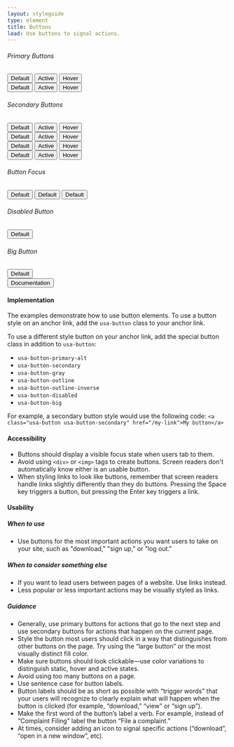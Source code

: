 ```yaml
---
layout: styleguide
type: element
title: Buttons
lead: Use buttons to signal actions. 
---
```


<div class="preview">
  
  <h6>Primary Buttons</h6>
  <div class="button_wrapper">
    <button>Default</button>
    <button class="usa-button-active">Active</button>
    <button class="usa-button-hover">Hover</button>
  </div>
  <div class="button_wrapper">
    <button class="usa-button-primary-alt">Default</button>
    <button class="usa-button-primary-alt usa-button-active">Active</button>
    <button class="usa-button-primary-alt usa-button-hover">Hover</button>
  </div>

  <h6>Secondary Buttons</h6>
  <div class="button_wrapper">
    <button class="usa-button-secondary">Default</button>
    <button class="usa-button-secondary usa-button-active">Active</button>
    <button class="usa-button-secondary usa-button-hover">Hover</button>
  </div>

  <div class="button_wrapper">
    <button class="usa-button-gray">Default</button>
    <button class="usa-button-gray usa-button-active">Active</button>
    <button class="usa-button-gray usa-button-hover">Hover</button>
  </div>

  <div class="button_wrapper">
    <button class="usa-button-outline" type="button">Default</button>
    <button class="usa-button-outline usa-button-active">Active</button>
    <button class="usa-button-outline usa-button-hover">Hover</button>
  </div>

  <div class="button_wrapper button_wrapper-dark">
    <button class="usa-button-outline-inverse" type="button">Default</button>
    <button class="usa-button-outline-inverse usa-button-active">Active</button>
    <button class="usa-button-outline-inverse usa-button-hover">Hover</button>
  </div>

  <h6>Button Focus</h6>
  <div class="button_wrapper">
    <button class="usa-button-focus">Default</button>
    <button class="usa-button-primary-alt usa-button-focus">Default</button>
    <button class="usa-button-secondary usa-button-focus">Default</button>
  </div>

  <h6>Disabled Button</h6>
  <div class="button_wrapper">
    <button class="usa-button-disabled">Default</button>
  </div>

  <h6>Big Button</h6>
  <div class="button_wrapper">
    <button class="usa-button-big" type="button">Default</button>
  </div>

</div>

<div class="usa-accordion-bordered usa-accordion-docs">
  <button class="usa-button-unstyled usa-accordion-button"
      aria-expanded="true" aria-controls="collapsible-0">
    Documentation
  </button>
  <div id="collapsible-0" aria-hidden="false" class="usa-accordion-content">
    <h4 class="usa-heading">Implementation</h4>
    <p>The examples demonstrate how to use button elements. To use a button style on an anchor link, add the <code>usa-button</code> class to your anchor link. 
    <p>To use a different style button on your anchor link, add the special button class in addition to <code>usa-button</code>:</p>
    <ul>
      <li><code>usa-button-primary-alt</code></li>
      <li><code>usa-button-secondary</code></li>
      <li><code>usa-button-gray</code></li>
      <li><code>usa-button-outline</code></li>
      <li><code>usa-button-outline-inverse</code></li>
      <li><code>usa-button-disabled</code></li>
      <li><code>usa-button-big</code></li>
    </ul>
    <p>For example, a secondary button style would use the following code:
    <code>&lt;a class="usa-button usa-button-secondary" href="/my-link"&gt;My button&lt;/a&gt;</code></p>
    <h4 class="usa-heading">Accessibility</h4>
    <ul>
      <li>Buttons should display a visible focus state when users tab to them.</li>
      <li>Avoid using <code>&lt;div&gt;</code> or <code>&lt;img&gt;</code> tags to create buttons. Screen readers don't automatically know either is an usable button.</li>
      <li>When styling links to look like buttons, remember that screen readers handle links slightly differently than they do buttons. Pressing the Space key triggers a button, but pressing the Enter key triggers a link.</li>
    </ul>
    <h4 class="usa-heading">Usability</h4>
    <h5>When to use</h5>
    <ul class="usa-content-list">
      <li>Use buttons for the most important actions you want users to take on your site, such as "download," "sign up," or "log out."</li>
    </ul>
    <h5>When to consider something else</h5>
    <ul class="usa-content-list">
      <li>If you want to lead users between pages of a website. Use links instead.</li>
      <li>Less popular or less important actions may be visually styled as links.</li>
    </ul>
    <h5>Guidance</h5>
    <ul class="usa-content-list">
      <li>Generally, use primary buttons for actions that go to the next step and use secondary buttons for actions that happen on the current page.</li>
      <li>Style the button most users should click in a way that distinguishes from other buttons on the page. Try using the  “large button” or the most visually distinct fill color.</li>
      <li>Make sure buttons should look clickable—use color variations to distinguish static, hover and active states.</li>
      <li>Avoid using too many buttons on a page.</li>
      <li>Use sentence case for button labels. </li>
      <li>Button labels should be as short as possible with “trigger words” that your users will recognize to clearly explain what will happen when the button is clicked (for example, “download,” “view” or “sign up”).</li>
      <li>Make the first word of the button’s label a verb. For example, instead of “Complaint Filing” label the button “File a complaint.”</li>
      <li>At times, consider adding an icon to signal specific actions (“download”, “open in a new window”, etc). </li>
    </ul>
  </div>
</div>
